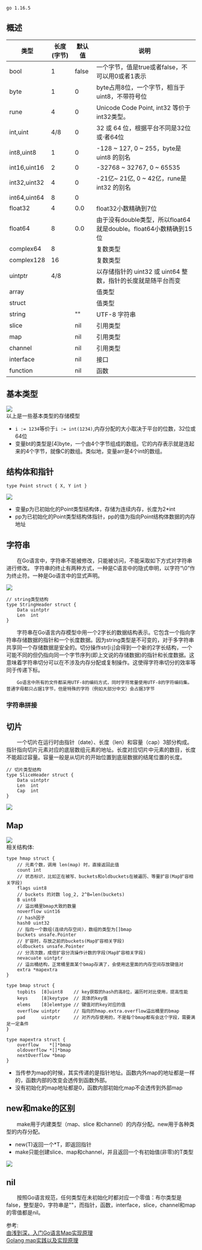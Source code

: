 

`go 1.16.5`


## 概述

| 类型	         | 长度(字节) | 默认值 | 说明 |
| ------------- | --------- | -------- | --------------------------------------- |
| bool	        | 1	        | false	   |一个字节，值是true或者false，不可以用0或者1表示
| byte	        | 1	        | 0	       |byte占用8位，一个字节，相当于uint8，不带符号位
| rune	        | 4	        | 0	       |Unicode Code Point, int32 等价于int32类型。
| int,uint	    | 4/8	    | 0	       |32 或 64 位，根据平台不同是32位或·者64位
| int8,uint8	|  1	    | 0	       |-128 ~ 127, 0 ~ 255，byte是uint8 的别名
| int16,uint16	|  2	    | 0	       |-32768 ~ 32767, 0 ~ 65535
| int32,uint32	|  4	    | 0	       |-21亿~ 21亿, 0 ~ 42亿，rune是int32 的别名
| int64,uint64	|  8	    | 0	       |
| float32	    |  4	    | 0.0	   |float32小数精确到7位
| float64	    |  8	    | 0.0	   |由于没有double类型，所以float64就是double。float64小数精确到15位
| complex64	    |  8	    | 	       |复数类型
| complex128	| 16	    | 	       |复数类型
| uintptr	    | 4/8	    | 	       |以存储指针的 uint32 或 uint64 整数，指针的长度就是随平台而变
| array			|           |          |值类型
| struct	    |		    |          |值类型
| string		|           | ""	   |UTF-8 字符串
| slice		    |           | nil	   |引用类型
| map		    |           |nil	   |引用类型
| channel		|           |nil	   |引用类型
| interface		|           |nil	   |接口
| function		|           |nil	   |函数

## 基本类型 

![](../file/golang/data-structure-1.jpeg)   
以上是一些基本类型的存储模型
* `i := 1234`等价于`i := int(1234)`,内存分配的大小取决于平台的位数，32位或64位
* 变量bt的类型是[4]byte，一个由4个字节组成的数组。它的内存表示就是连起来的4个字节，就像C的数组。类似地，变量arr是4个int的数组。


## 结构体和指针
```
type Point struct { X, Y int }
```
![](../file/golang/data-structure-2.jpeg)

* 变量p为已初始化的Point类型结构体，存储为连续内存，长度为2*int
* pp为已初始化的Point类型结构体指针，pp的值为指向Point结构体数据的内存地址



## 字符串

&emsp;&emsp;在Go语言中，字符串不能被修改，只能被访问，不能采取如下方式对字符串进行修改。
字符串的终止有两种方式，一种是C语言中的隐式申明，以字符“\0”作为终止符。一种是Go语言中的显式声明。   


![](../file/golang/data-structure-string.jpeg)
```
// string类型结构
type StringHeader struct {
	Data uintptr
	Len  int
}
```

&emsp;&emsp;字符串在Go语言内存模型中用一个2字长的数据结构表示。它包含一个指向字符串存储数据的指针和一个长度数据。因为string类型是不可变的，对于多字符串共享同一个存储数据是安全的。切分操作str[i:j]会得到一个新的2字长结构，一个可能不同的但仍指向同一个字节序列(即上文说的存储数据)的指针和长度数据。这意味着字符串切分可以在不涉及内存分配或复制操作。这使得字符串切分的效率等同于传递下标。

&emsp;&emsp;`Go语言中所有的文件都采用UTF-8的编码方式，同时字符常量使用UTF-8的字符编码集。`
`普通字母都只占据1字节，但是特殊的字符（例如大部分中文）会占据3字节`


### 字符串拼接


## 切片
&emsp;&emsp;一个切片在运行时由指针（date）、长度（len）和容量（cap）3部分构成。指针指向切片元素对应的底层数组元素的地址。长度对应切片中元素的数目，长度不能超过容量。容量一般是从切片的开始位置到底层数据的结尾位置的长度。

```
// 切片类型结构
type SliceHeader struct {
	Data uintptr
	Len  int
	Cap  int
}
```

![](../file/golang/data-structure-slice.jpeg)


## Map
![](../file/golang/data-structure-map.jpeg)    
相关结构体:
```
type hmap struct {
	// 元素个数，调用 len(map) 时，直接返回此值
	count int
	// 状态标识，比如正在被写、buckets和oldbuckets在被遍历、等量扩容(Map扩容相关字段)
	flags uint8
	// buckets 的对数 log_2, 2^B=len(buckets)
	B uint8 
	// 溢出桶里bmap大致的数量
	noverflow uint16
	// hash因子
	hash0 uint32 
	// 指向一个数组(连续内存空间)，数组的类型为[]bmap
	buckets unsafe.Pointer 
	// 扩容时，存放之前的buckets(Map扩容相关字段)
	oldbuckets unsafe.Pointer 
	// 分流次数，成倍扩容分流操作计数的字段(Map扩容相关字段)
	nevacuate uintptr 
	// 溢出桶结构，正常桶里面某个bmap存满了，会使用这里面的内存空间存放键值对
	extra *mapextra 
}

type bmap struct {
    topbits  [8]uint8    // key获取的hash的高8位，遍历时对比使用，提高性能
    keys     [8]keytype  // 具体的key值
    elems    [8]elemtype // 键值对的key对应的值
    overflow uintptr     // 指向的hmap.extra.overflow溢出桶里的bmap
    pad      uintptr     // 对齐内存使用的，不是每个bmap都有会这个字段，需要满足一定条件
}

type mapextra struct {
    overflow    *[]*bmap
    oldoverflow *[]*bmap
    nextOverflow *bmap
}
```

* 当传参为map的时候，其实传递的是指针地址。函数内外map的地址都是一样的，函数内部的改变会透传到函数外部。
* 没有初始化的map地址都是0，函数内部初始化map不会透传到外部map

## new和make的区别
&emsp;&emsp;make用于内建类型（map、slice 和channel）的内存分配。new用于各种类型的内存分配。
* new(T)返回一个*T，即返回指针
* make只能创建slice、map和channel，并且返回一个有初始值(非零)的T类型

![](../file/golang/new-make-diff.jpeg)


## nil
&emsp;&emsp;按照Go语言规范，任何类型在未初始化时都对应一个零值：布尔类型是false，整型是0，字符串是""，而指针，函数，interface，slice，channel和map的零值都是nil。



参考:           
[由浅到深，入门Go语言Map实现原理](https://studygolang.com/articles/32943)      
[Golang map实践以及实现原理](https://blog.csdn.net/u010853261/article/details/99699350)
